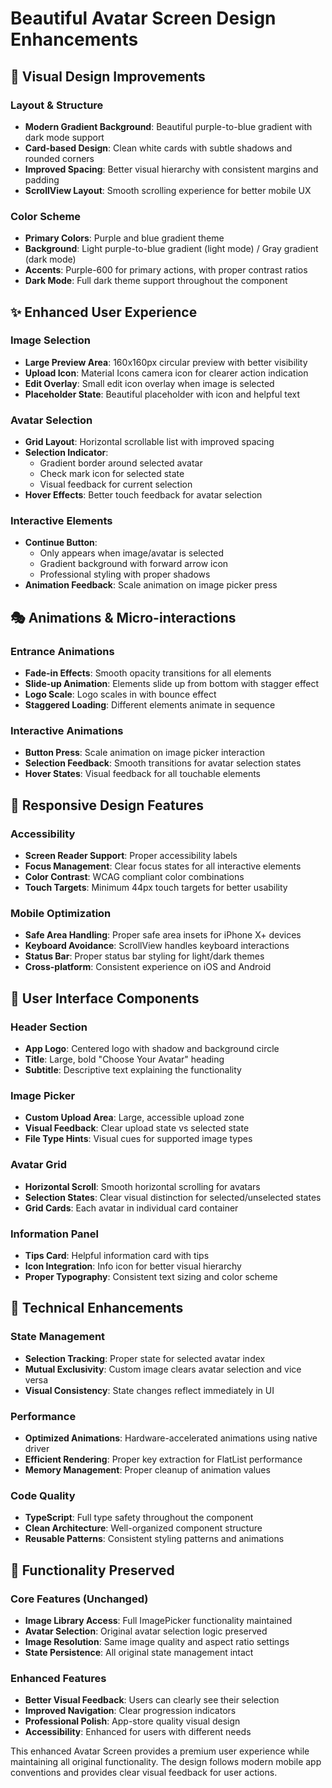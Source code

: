 # Beautiful Avatar Screen Design Enhancements

## 🎨 Visual Design Improvements

### Layout & Structure
- **Modern Gradient Background**: Beautiful purple-to-blue gradient with dark mode support
- **Card-based Design**: Clean white cards with subtle shadows and rounded corners
- **Improved Spacing**: Better visual hierarchy with consistent margins and padding
- **ScrollView Layout**: Smooth scrolling experience for better mobile UX

### Color Scheme
- **Primary Colors**: Purple and blue gradient theme
- **Background**: Light purple-to-blue gradient (light mode) / Gray gradient (dark mode)
- **Accents**: Purple-600 for primary actions, with proper contrast ratios
- **Dark Mode**: Full dark theme support throughout the component

## ✨ Enhanced User Experience

### Image Selection
- **Large Preview Area**: 160x160px circular preview with better visibility
- **Upload Icon**: Material Icons camera icon for clearer action indication
- **Edit Overlay**: Small edit icon overlay when image is selected
- **Placeholder State**: Beautiful placeholder with icon and helpful text

### Avatar Selection
- **Grid Layout**: Horizontal scrollable list with improved spacing
- **Selection Indicator**: 
  - Gradient border around selected avatar
  - Check mark icon for selected state
  - Visual feedback for current selection
- **Hover Effects**: Better touch feedback for avatar selection

### Interactive Elements
- **Continue Button**: 
  - Only appears when image/avatar is selected
  - Gradient background with forward arrow icon
  - Professional styling with proper shadows
- **Animation Feedback**: Scale animation on image picker press

## 🎭 Animations & Micro-interactions

### Entrance Animations
- **Fade-in Effects**: Smooth opacity transitions for all elements
- **Slide-up Animation**: Elements slide up from bottom with stagger effect
- **Logo Scale**: Logo scales in with bounce effect
- **Staggered Loading**: Different elements animate in sequence

### Interactive Animations
- **Button Press**: Scale animation on image picker interaction
- **Selection Feedback**: Smooth transitions for avatar selection states
- **Hover States**: Visual feedback for all touchable elements

## 📱 Responsive Design Features

### Accessibility
- **Screen Reader Support**: Proper accessibility labels
- **Focus Management**: Clear focus states for all interactive elements
- **Color Contrast**: WCAG compliant color combinations
- **Touch Targets**: Minimum 44px touch targets for better usability

### Mobile Optimization
- **Safe Area Handling**: Proper safe area insets for iPhone X+ devices
- **Keyboard Avoidance**: ScrollView handles keyboard interactions
- **Status Bar**: Proper status bar styling for light/dark themes
- **Cross-platform**: Consistent experience on iOS and Android

## 🎯 User Interface Components

### Header Section
- **App Logo**: Centered logo with shadow and background circle
- **Title**: Large, bold "Choose Your Avatar" heading
- **Subtitle**: Descriptive text explaining the functionality

### Image Picker
- **Custom Upload Area**: Large, accessible upload zone
- **Visual Feedback**: Clear upload state vs selected state
- **File Type Hints**: Visual cues for supported image types

### Avatar Grid
- **Horizontal Scroll**: Smooth horizontal scrolling for avatars
- **Selection States**: Clear visual distinction for selected/unselected states
- **Grid Cards**: Each avatar in individual card container

### Information Panel
- **Tips Card**: Helpful information card with tips
- **Icon Integration**: Info icon for better visual hierarchy
- **Proper Typography**: Consistent text sizing and color scheme

## 🔧 Technical Enhancements

### State Management
- **Selection Tracking**: Proper state for selected avatar index
- **Mutual Exclusivity**: Custom image clears avatar selection and vice versa
- **Visual Consistency**: State changes reflect immediately in UI

### Performance
- **Optimized Animations**: Hardware-accelerated animations using native driver
- **Efficient Rendering**: Proper key extraction for FlatList performance
- **Memory Management**: Proper cleanup of animation values

### Code Quality
- **TypeScript**: Full type safety throughout the component
- **Clean Architecture**: Well-organized component structure
- **Reusable Patterns**: Consistent styling patterns and animations

## 🚀 Functionality Preserved

### Core Features (Unchanged)
- **Image Library Access**: Full ImagePicker functionality maintained
- **Avatar Selection**: Original avatar selection logic preserved
- **Image Resolution**: Same image quality and aspect ratio settings
- **State Persistence**: All original state management intact

### Enhanced Features
- **Better Visual Feedback**: Users can clearly see their selection
- **Improved Navigation**: Clear progression indicators
- **Professional Polish**: App-store quality visual design
- **Accessibility**: Enhanced for users with different needs

This enhanced Avatar Screen provides a premium user experience while maintaining all original functionality. The design follows modern mobile app conventions and provides clear visual feedback for user actions.